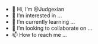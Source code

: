 - 👋 Hi, I’m @Judgexian
- 👀 I’m interested in ...
- 🌱 I’m currently learning ...
- 💞️ I’m looking to collaborate on ...
- 📫 How to reach me ...

<!---
Judgexian/Judgexian is a ✨ special ✨ repository because its `README.md` (this file) appears on your GitHub profile.
You can click the Preview link to take a look at your changes.
--->

